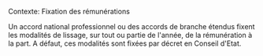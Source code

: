 Contexte: Fixation des rémunérations

Un accord national professionnel ou des accords de branche étendus fixent les modalités de lissage, sur tout ou partie de l'année, de la rémunération à la part. A défaut, ces modalités sont fixées par décret en Conseil d'Etat.